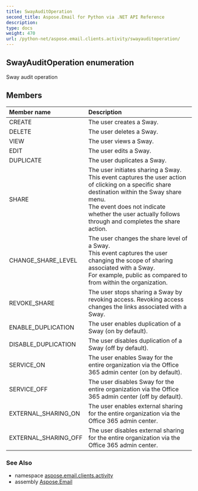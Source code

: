 ```yaml
---
title: SwayAuditOperation
second_title: Aspose.Email for Python via .NET API Reference
description: 
type: docs
weight: 470
url: /python-net/aspose.email.clients.activity/swayauditoperation/
---
```


## SwayAuditOperation enumeration

Sway audit operation

## Members
| Member name | Description |
| :- | :- |
|CREATE|The user creates a Sway.|
|DELETE|The user deletes a Sway.|
|VIEW|The user views a Sway.|
|EDIT|The user edits a Sway.|
|DUPLICATE|The user duplicates a Sway.|
|SHARE|The user initiates sharing a Sway. <br/>            This event captures the user action of clicking on a specific share destination within the Sway share menu. <br/>            The event does not indicate whether the user actually follows through and completes the share action.|
|CHANGE_SHARE_LEVEL|The user changes the share level of a Sway. <br/>            This event captures the user changing the scope of sharing associated with a Sway. <br/>            For example, public as compared to from within the organization.|
|REVOKE_SHARE|The user stops sharing a Sway by revoking access. Revoking access changes the links associated with a Sway.|
|ENABLE_DUPLICATION|The user enables duplication of a Sway (on by default).|
|DISABLE_DUPLICATION|The user disables duplication of a Sway (off by default).|
|SERVICE_ON|The user enables Sway for the entire organization via the Office 365 admin center (on by default).|
|SERVICE_OFF|The user disables Sway for the entire organization via the Office 365 admin center (off by default).|
|EXTERNAL_SHARING_ON|The user enables external sharing for the entire organization via the Office 365 admin center.|
|EXTERNAL_SHARING_OFF|The user disables external sharing for the entire organization via the Office 365 admin center.|

### See Also

* namespace [aspose.email.clients.activity](/email/python-net/aspose.email.clients.activity/)
* assembly [Aspose.Email](/email/python-net/)

